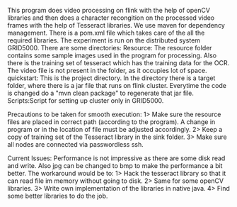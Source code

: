 This program does video processing on flink with the help of openCV libraries and then does a character recongition on the processed video frames with the help of Tesseract libraries.
We use maven for dependency management. There is a pom.xml file which takes care of the all the required libraries. The experiment is run on the distributed system GRID5000.
There are some directories:
Resource: The resource folder contains some sample images used in the program for processing. Also there is the training set of tesseract which has the training data for the OCR. The video file is not present in the folder, as it occupies lot of space.
quickstart: This is the project directory. In the directory there is a target folder, where there is a jar file that runs on flink cluster. Everytime the code is changed do a "mvn clean package" to regenerate that jar file.
Scripts:Script for setting up cluster only in GRID5000.

Precautions to be taken for smooth execution:
1> Make sure the resource files are placed in correct path (according to the program). A change in program or in the location of file must be adjusted accordingly.
2> Keep a copy of training set of the Tesseract library in the sink folder.
3> Make sure all nodes are connected via passwordless ssh.

Current Issues: Performance is not impressive as there are some disk read and write. Also jpg can be changed to bmp to make the performance a bit better. The workaround would be to:
1> Hack the tesseract library so that it can read file im memory without going to disk.
2> Same for some openCV libraries.
3> Write own implementation of the libraries in native java.
4> Find some better libraries to do the job.
